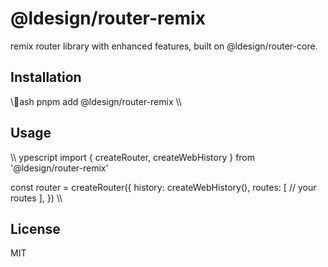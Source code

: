 # @ldesign/router-remix

remix router library with enhanced features, built on @ldesign/router-core.

## Installation

\\\ash
pnpm add @ldesign/router-remix
\\\

## Usage

\\\	ypescript
import { createRouter, createWebHistory } from '@ldesign/router-remix'

const router = createRouter({
  history: createWebHistory(),
  routes: [
    // your routes
  ],
})
\\\

## License

MIT
